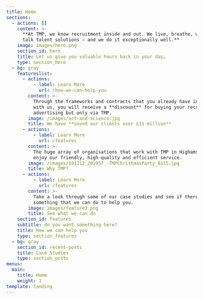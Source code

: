 ```yaml
---
title: Home
sections:
  - actions: []
    content: >-
      **At TMP, we know recruitment inside and out. We live, breathe, walk and
      talk talent solutions – and we do it exceptionally well.**
    image: images/hero.png
    section_id: hero
    title: Let us give you valuable hours back in your day…
    type: section_hero
  - bg: gray
    featureslist:
      - actions:
          - label: Learn More
            url: /how-we-can-help-you
        content: >-
          Through the frameworks and contracts that you already have in place
          with us, you will receive a **discount** for buying your recruitment
          advertising but only via TMP.
        image: /images/art-and-science.jpg
        title: We have **saved our clients over £11 million**
      - actions:
          - label: Learn More
            url: /features
        content: >-
          The huge array of organisations that work with TMP in Highams Park
          enjoy our friendly, high-quality and efficient service.
        image: /images/191212_201957_-TMPChristmasParty_0115.jpg
        title: Why TMP?
      - actions:
          - label: Learn More
            url: /features
        content: >-
          Take a look through some of our case studies and see if there's
          something that we can do to help you.
        image: images/feature3.png
        title: See what we can do
    section_id: features
    subtitle: do you want something here?
    title: How we can help you
    type: section_features
  - bg: gray
    section_id: recent-posts
    title: Case Studies
    type: section_posts
menus:
  main:
    title: Home
    weight: 1
template: landing
---
```


